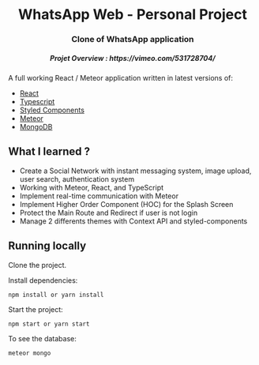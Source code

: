 <h1 align="center">WhatsApp Web - Personal Project</h1>
<h3 align="center">Clone of WhatsApp application</h3>
<h5 align="center">Projet Overview : https://vimeo.com/531728704/</h5>

A full working React / Meteor application written in latest versions of:

- [React](https://reactjs.org/)
- [Typescript](https://www.typescriptlang.org/)
- [Styled Components](https://styled-components.com/)
- [Meteor](https://www.meteor.com/)
- [MongoDB](https://www.mongodb.com/)

## What I learned ?

- Create a Social Network with instant messaging system, image upload, user search, authentication system
- Working with Meteor, React, and TypeScript
- Implement real-time communication with Meteor
- Implement Higher Order Component (HOC) for the Splash Screen
- Protect the Main Route and Redirect if user is not login
- Manage 2 differents themes with Context API and styled-components

## Running locally

Clone the project.

Install dependencies:

`npm install or yarn install`

Start the project:

`npm start or yarn start`

To see the database:

`meteor mongo`
